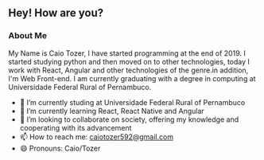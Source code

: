 ## Hey! How are you?

### About Me

My Name is Caio Tozer, I have started programming at the end of 2019. I started studying python and then moved on to other technologies, today I work with React, Angular and other technologies of the genre.in addition, I'm Web Front-end. I am currently graduating with a degree in computing at Universidade Federal Rural of Pernambuco.


- 🔭 I’m currently studing at Universidade Federal Rural of Pernambuco
- 🌱 I’m currently learning React, React Native and Angular
- 👯 I’m looking to collaborate on society, offering my knowledge and cooperating with its advancement
- 📫 How to reach me: caiotozer592@gmail.com
- 😄 Pronouns: Caio/Tozer

